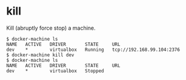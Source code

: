 <!--[metadata]>
+++
title = "kill"
description = "Kill (abruptly force stop) a machine."
keywords = ["machine, kill, subcommand"]
[menu.main]
parent="smn_machine_subcmds"
+++
<![end-metadata]-->

# kill

Kill (abruptly force stop) a machine.

```
$ docker-machine ls
NAME   ACTIVE   DRIVER       STATE     URL
dev    *        virtualbox   Running   tcp://192.168.99.104:2376
$ docker-machine kill dev
$ docker-machine ls
NAME   ACTIVE   DRIVER       STATE     URL
dev    *        virtualbox   Stopped
```
